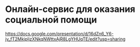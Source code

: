 # Онлайн-сервис для оказания социальной помощи

https://docs.google.com/presentation/d/16dZn6_Y6-jv_fT2MkjpljzXNkqNWttxAjR8LgYHUqTE/edit?usp=sharing
